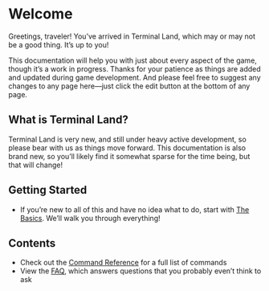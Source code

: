 # Welcome

Greetings, traveler! You’ve arrived in Terminal Land, which may or may not be a good thing. It’s up to you!

This documentation will help you with just about every aspect of the game, though it’s a work in progress. Thanks for your patience as things are added and updated during game development. And please feel free to suggest any changes to any page here—just click the edit button at the bottom of any page.

## What is Terminal Land?

Terminal Land is very new, and still under heavy active development, so please bear with us as things move forward. This documentation is also brand new, so you’ll likely find it somewhat sparse for the time being, but that will change!

## Getting Started

* If you’re new to all of this and have no idea what to do, start with [The Basics](basics.md). We’ll walk you through everything!

## Contents

* Check out the [Command Reference](commands.md) for a full list of commands
* View the [FAQ](faq.md), which answers questions that you probably even’t think to ask
